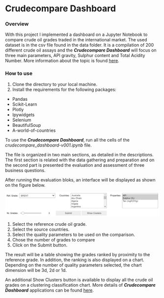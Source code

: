 # Crudecompare Dashboard

### Overview

With this project I implemented a dashboard on a Jupyter Notebook to compare crude oil grades traded in the international market.
The used dataset is in the csv file found in the data folder. It is a compilation of 200 different crude oil assays and the ***Crudecompare Dashboard*** will focus on
three main parameters, API gravity, Sulphur content and Total Acidity Number. More information about the topic is found [here](https://medium.com/@jeyenry/what-are-the-15-most-expensive-crude-oil-in-the-world-part-1-e830ce3a3767).

### How to use

1. Clone the directory to your local machine.
2. Install the requirements for the following packages:
- Pandas
- Scikit-Learn
- Plotly
- Ipywidgets
- Selenium
- BeautifulSoup
- A-world-of-countries

To use the ***Crudecompare Dashboard***, run all the cells of the *crudecompare_dashboard-v001.ipynb* file. 

The file is organized in two main sections, as detailed in the descriptions. The first section is related with the data gathering and preparation and on the second part is presented the evaluation and assessment of three business questions. 

After running the evaluation bloks, an interface will be displayed as shown on the figure below.

![interface figure](/figures/interface.jpg "Interface")

1. Select the reference crude oil grade.
2. Select the source countries.
3. Select the quality parameters to be used on the comparison.
4. Chose the number of grades to compare
5. Click on the Submit button.

The result will be a table showing the grades ranked by proximity to the reference grade. In addition, the ranking is also displayed on a chart. Depending on
the number of quality parameters selected, the chart dimension will be 3d, 2d or 1d.

An additional Show Clusters button is available to display all the crude oil grades on a clustering classification chart. More details of ***Crudecompare Dashboard*** applications can be found [here](https://medium.com/@jeyenry/what-are-the-15-most-expensive-crude-oil-in-the-world-part-2-4213d1649e5f). 


